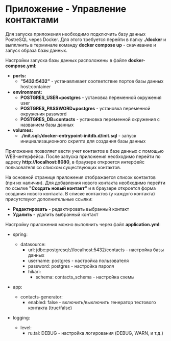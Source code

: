 # Приложение - Управление контактами


Для запуска приложения необходимо подключить базу данных PostreSQL через Docker.
Для этого требуется перейти в папку __./docker__ и выпллнить в терминале команду __docker compose up__ - скачивание
и запуск образа базы данных.

Настройки запуска базы данных расположены в файле __docker-compose.yml__:

* __ports:__
  - __"5432:5432"__ - устанавливает соответствие портов базы данных host:container
* __environment:__
  - __POSTGRES_USER=postgres__ - установка переменной окружения user
  - __POSTGRES_PASSWORD=postgres__ - установка переменной окружения password
  - __POSTGRES_DB=contacts__ - установка переменной окружения с названием базы данных
* __volumes:__
  - __./init.sql:/docker-entrypoint-initdb.d/init.sql__ - запуск инициализационного скрипта для создания базы данных

Приложение позволяет вести учет контактов в базе данных с помощью WEB-интерфейса. После запуска приложения необходимо
перейти по адресу __http://localhost:8080__, в браузере откроется интерфейс пользователя со списком существующих контактов.

На основной странице приложения отображается список контактов (при их наличии). Для добавления нового контакта
необходимо перейти по ссылке __"Создать новый контакт"__ и в браузере откроется форма создания нового контакта.
В списке контактов (у каждого контакта) присутствуют дополнительные ссылки:
* __Редактировать__ - редактировать выбранный контакт
* __Удалить__ - удалить выбранный контакт

Настройку приложения можно выполнить через файл __application.yml__:

* spring:
  - datasource:
    - url: jdbc:postgresql://localhost:5432/contacts - настройка базы данных
    - username: postgres - настройка пользователя
    - password: postgres - настройка пароля
    - hikari:
      - schema: contacts_schema - настройка схемы

* app:
  - contacts-generator:
    - enabled: false - включить/выключить генератор тестового контакта (true/false)

* logging:
  - level:
    - ru.tai: DEBUG - настройка логирования (DEBUG, WARN, и т.д.)